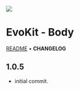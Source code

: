 [README]: /packages/evokit-body/README.md
[CHANGELOG]: /packages/evokit-body/CHANGELOG.md

[![](https://img.shields.io/npm/v/evokit-body.svg?style=flat-square&colorB=blue)](https://www.npmjs.com/package/evokit-body)

# EvoKit - Body

[README] • **CHANGELOG**

## 1.0.5

- initial commit.

